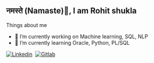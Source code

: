 ## नमस्ते (Namaste)🙏, I am Rohit shukla
Things about me
- 🔭 I’m currently working on Machine learning, SQL, NLP
- 🌱 I’m currently learning Oracle, Python, PL/SQL

 [![Linkedin](https://img.shields.io/badge/LinkedIn-0077B5?style=for-the-badge&logo=linkedin&logoColor=white)](https://www.linkedin.com/in/rohitshukla001/)&nbsp; <a href="https://gitlab.com/rohitshukla001/"> <img alt="Gitlab" src="https://img.shields.io/badge/GitLab-330F63?style=for-the-badge&logo=gitlab&logoColor=white"/>
</a>

